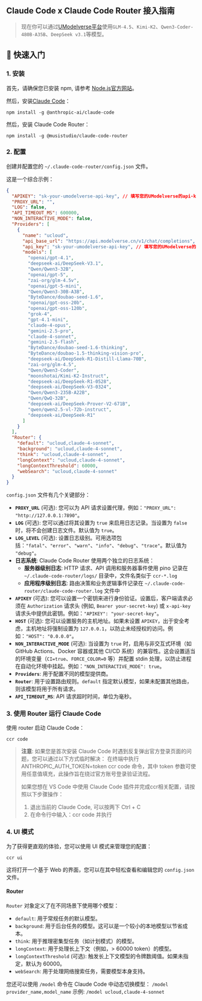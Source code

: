 ## Claude Code x Claude Code Router 接入指南


> 现在你可以通过[UModelverse平台](https://console.ucloud.cn/modelverse/model-center)使用`GLM-4.5`、`Kimi-K2`、`Qwen3-Coder-480B-A35B`、`DeepSeek v3.1`等模型。          


## 🚀 快速入门
### 1. 安装

首先，请确保您已安装 npm, 请参考 [Node.js官方网站](https://nodejs.org/zh-cn/download)。

然后，安装[Claude Code](https://docs.anthropic.com/en/docs/claude-code/quickstart)：

```shell
npm install -g @anthropic-ai/claude-code
```

然后，安装 Claude Code Router：

```shell
npm install -g @musistudio/claude-code-router
```

### 2. 配置

创建并配置您的 `~/.claude-code-router/config.json` 文件。

这是一个综合示例：

```json
{
  "APIKEY": "sk-your-umodelverse-api-key", // 填写您的UModelverse的api-key
  "PROXY_URL": "",
  "LOG": false,
  "API_TIMEOUT_MS": 600000,
  "NON_INTERACTIVE_MODE": false,
  "Providers": [
    {
      "name": "ucloud",
      "api_base_url": "https://api.modelverse.cn/v1/chat/completions",
      "api_key": "sk-your-umodelverse-api-key", // 填写您的UModelverse的api-key
      "models": [
        "openai/gpt-4.1",
        "deepseek-ai/DeepSeek-V3.1",
        "Qwen/Qwen3-32B",
        "openai/gpt-5",
        "zai-org/glm-4.5v",
        "openai/gpt-5-mini",
        "Qwen/Qwen3-30B-A3B",
        "ByteDance/doubao-seed-1.6",
        "openai/gpt-oss-20b",
        "openai/gpt-oss-120b",
        "grok-4",
        "gpt-4.1-mini",
        "claude-4-opus",
        "gemini-2.5-pro",
        "claude-4-sonnet",
        "gemini-2.5-flash",
        "ByteDance/doubao-seed-1.6-thinking",
        "ByteDance/doubao-1.5-thinking-vision-pro",
        "deepseek-ai/DeepSeek-R1-Distill-Llama-70B",
        "zai-org/glm-4.5",
        "Qwen/Qwen3-Coder",
        "moonshotai/Kimi-K2-Instruct",
        "deepseek-ai/DeepSeek-R1-0528",
        "deepseek-ai/DeepSeek-V3-0324",
        "Qwen/Qwen3-235B-A22B",
        "Qwen/QwQ-32B",
        "deepseek-ai/DeepSeek-Prover-V2-671B",
        "qwen/qwen2.5-vl-72b-instruct",
        "deepseek-ai/DeepSeek-R1"
      ]
    }
  ],
  "Router": {
    "default": "ucloud,claude-4-sonnet",
    "background": "ucloud,claude-4-sonnet",
    "think": "ucloud,claude-4-sonnet",
    "longContext": "ucloud,claude-4-sonnet",
    "longContextThreshold": 60000,
    "webSearch": "ucloud,claude-4-sonnet"
  }
}
```

`config.json` 文件有几个关键部分：
- **`PROXY_URL`** (可选): 您可以为 API 请求设置代理，例如：`"PROXY_URL": "http://127.0.0.1:7890"`。
- **`LOG`** (可选): 您可以通过将其设置为 `true` 来启用日志记录。当设置为 `false` 时，将不会创建日志文件。默认值为 `true`。
- **`LOG_LEVEL`** (可选): 设置日志级别。可用选项包括：`"fatal"`、`"error"`、`"warn"`、`"info"`、`"debug"`、`"trace"`。默认值为 `"debug"`。
- **日志系统**: Claude Code Router 使用两个独立的日志系统：
  - **服务器级别日志**: HTTP 请求、API 调用和服务器事件使用 pino 记录在 `~/.claude-code-router/logs/` 目录中，文件名类似于 `ccr-*.log`
  - **应用程序级别日志**: 路由决策和业务逻辑事件记录在 `~/.claude-code-router/claude-code-router.log` 文件中
- **`APIKEY`** (可选): 您可以设置一个密钥来进行身份验证。设置后，客户端请求必须在 `Authorization` 请求头 (例如, `Bearer your-secret-key`) 或 `x-api-key` 请求头中提供此密钥。例如：`"APIKEY": "your-secret-key"`。
- **`HOST`** (可选): 您可以设置服务的主机地址。如果未设置 `APIKEY`，出于安全考虑，主机地址将强制设置为 `127.0.0.1`，以防止未经授权的访问。例如：`"HOST": "0.0.0.0"`。
- **`NON_INTERACTIVE_MODE`** (可选): 当设置为 `true` 时，启用与非交互式环境（如 GitHub Actions、Docker 容器或其他 CI/CD 系统）的兼容性。这会设置适当的环境变量（`CI=true`、`FORCE_COLOR=0` 等）并配置 stdin 处理，以防止进程在自动化环境中挂起。例如：`"NON_INTERACTIVE_MODE": true`。
- **`Providers`**: 用于配置不同的模型提供商。
- **`Router`**: 用于设置路由规则。`default` 指定默认模型，如果未配置其他路由，则该模型将用于所有请求。
- **`API_TIMEOUT_MS`**: API 请求超时时间，单位为毫秒。

### 3. 使用 Router 运行 Claude Code

使用 router 启动 Claude Code：

```shell
ccr code
```

> **注意**: 
> 如果您是首次安装 Claude Code 时遇到反复弹出官方登录页面的问题，您可以通过以下方式临时解决：
> 在终端中执行 ANTHROPIC_AUTH_TOKEN=token ccr code 命令，其中 token 参数可使用任意值填充，此操作旨在绕过官方账号登录验证流程。
> 
> 如果您想在 VS Code 中使用 Claude Code 插件并完成ccr相关配置，请按照以下步骤操作：
> 1. 退出当前的 Claude Code, 可以按两下 Ctrl + C
> 2. 在命令行中输入：ccr code 并执行


### 4. UI 模式

为了获得更直观的体验，您可以使用 UI 模式来管理您的配置：

```shell
ccr ui
```

这将打开一个基于 Web 的界面，您可以在其中轻松查看和编辑您的 `config.json` 文件。

#### Router

`Router` 对象定义了在不同场景下使用哪个模型：

-   `default`: 用于常规任务的默认模型。
-   `background`: 用于后台任务的模型。这可以是一个较小的本地模型以节省成本。
-   `think`: 用于推理密集型任务（如计划模式）的模型。
-   `longContext`: 用于处理长上下文（例如，> 60000 token）的模型。
-   `longContextThreshold` (可选): 触发长上下文模型的令牌数阈值。如果未指定，默认为 60000。
-   `webSearch`: 用于处理网络搜索任务，需要模型本身支持。


您还可以使用 `/model` 命令在 Claude Code 中动态切换模型：
`/model provider_name,model_name`
示例: `/model ucloud,claude-4-sonnet`



